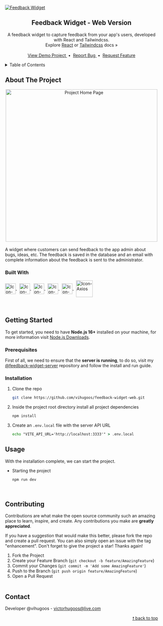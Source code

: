 <div id="top"> </div>

[![Feedback Widget](https://img.shields.io/website-up-down-green-red/http/shields.io.svg)](https://feedback-widget-web-rosy.vercel.app/)

<!---- PROJECT LOGO ----> 
<div align="center">

  <h2 align="center"> 
    Feedback Widget - Web Version 
  </h2>
  
  <p align="center">
    A feedback widget to capture feedback from your app's users, developed with React and Tailwindcss. <br/>
    Explore <a href="https://reactjs.org/docs/getting-started.html">React</a> or <a href="https://tailwindcss.com/docs/installation">Tailwindcss</a> docs &#187; <br/> <br/>
    <a href="https://feedback-widget-web-rosy.vercel.app/"> View Demo Project </a> &nbsp;•&nbsp;
    <a href="https://github.com/vihugoos/feedback-widget-web/issues"> Report Bug </a> &nbsp;•&nbsp;
    <a href="https://github.com/vihugoos/feedback-widget-web/issues"> Request Feature </a>
  </p>
</div>


<!---- TABLE OF CONTENTS ----> 
<details>
  <summary> Table of Contents </summary>
  <ol>
    <li>
      <a href="#about-the-project"> About The Project </a>
      <ul>
        <li><a href="#built-with"> Built With </a></li>
      </ul>
    </li>
    <li>
      <a href="#getting-started"> Getting Started </a>
      <ul>
        <li><a href="#prerequisites"> Prerequisites </a></li>
        <li><a href="#installation"> Installation </a></li>
      </ul>
    </li>
    <li><a href="#usage"> Usage </a></li>
    <li><a href="#contributing"> Contributing </a></li>
    <li><a href="#contact"> Contact </a></li>
  </ol>
</details>


<!---- THE PROJECT ---->
## About The Project

<div align="center">
  <img src="https://user-images.githubusercontent.com/44311634/178625239-ae338828-e08f-44c3-8059-9fff97e856c8.gif" align="center" height="500" alt="Project Home Page">
  <br/> <br/> 
</div>
A widget where customers can send feedback to the app admin about bugs, ideas, etc. The feedback is saved in the database and an email with complete information about the feedback is sent to the administrator.


### Built With 

<div style="display: inline_block">
    <!-- Icon Node.js --> 
    <a href="https://nodejs.org/en/"> 
      <img align="center" alt="Icon-Node.js" height="35" src="https://cdn.jsdelivr.net/gh/devicons/devicon/icons/nodejs/nodejs-original.svg"> 
    </a> &nbsp;
    <!-- Icon TypeScript --> 
    <a href="https://www.typescriptlang.org/"> 
      <img align="center" alt="Icon-TypeScript" height="35" src="https://cdn.jsdelivr.net/gh/devicons/devicon/icons/typescript/typescript-original.svg"> 
    </a> &nbsp;
    <!-- Icon Vite --> 
    <a href="https://vitejs.dev/"> 
      <img align="center" alt="Icon-Vite" height="35" src="https://user-images.githubusercontent.com/44311634/178621448-92a00500-f7b2-4764-a109-9cdf4221abd7.svg"> 
    </a> &nbsp;
    <!-- Icon React -->
    <a href="https://reactjs.org/"> 
      <img align="center" alt="Icon-React" height="35" src="https://user-images.githubusercontent.com/44311634/178088844-02a9c9ba-28b9-4ef6-87f0-d12d52ceaf0b.png"> 
    </a> &nbsp;
    <!-- Icon Tailwindcss --> 
    <a href="https://tailwindcss.com/"> 
      <img align="center" alt="Icon-Talwindcss" height="35" src="https://cdn.jsdelivr.net/gh/devicons/devicon/icons/tailwindcss/tailwindcss-plain.svg"> 
    </a> &nbsp;
    <!-- Icon Axios -->
    <a href="https://axios-http.com/"> 
      <img align="center" alt="Icon-Axios" height="55" src="https://user-images.githubusercontent.com/44311634/178089407-0176462e-7e60-4f4f-9ad8-5429a22b2c5c.png"> 
    </a>
</div>

<br/>
<br/>


<!---- GETTING STARTED ----> 
## Getting Started

To get started, you need to have <strong>Node.js 16+</strong> installed on your machine, for more information visit <a href="https://nodejs.org/en/download/"> Node.js Downloads</a>. 


### Prerequisites 

First of all, we need to ensure that the <strong>server is running</strong>, to do so, visit my <a href="https://github.com/vihugoos/feedback-widget-server">@feedback-widget-server</a> repository and follow the install and run guide. 


### Installation 

1. Clone the repo 
   ```bash
   git clone https://github.com/vihugoos/feedback-widget-web.git 
   ```
2. Inside the project root directory install all project dependencies 
   ```cmd
   npm install
   ```
3. Create an `.env.local` file with the server API URL 
   ```cmd
   echo "VITE_API_URL='http://localhost:3333'" > .env.local 
   ``` 
 

<!---- USAGE EXAMPLES ----> 
## Usage

With the installation complete, we can start the project.

* Starting the project 
   ```bash
   npm run dev  
   ```
<br/>


<!---- CONTRIBUTING ---->
## Contributing

Contributions are what make the open source community such an amazing place to learn, inspire, and create. Any contributions you make are **greatly appreciated**.

If you have a suggestion that would make this better, please fork the repo and create a pull request. You can also simply open an issue with the tag "enhancement".
Don't forget to give the project a star! Thanks again!

1. Fork the Project
2. Create your Feature Branch (`git checkout -b feature/AmazingFeature`)
3. Commit your Changes (`git commit -m 'Add some AmazingFeature'`)
4. Push to the Branch (`git push origin feature/AmazingFeature`)
5. Open a Pull Request
<br/> <br/> 


<!---- CONTACT ----> 
## Contact

Developer @vihugoos - victorhugoos@live.com 

<p align="right"><a href="#top"> &#129045; back to top </a></p> 
